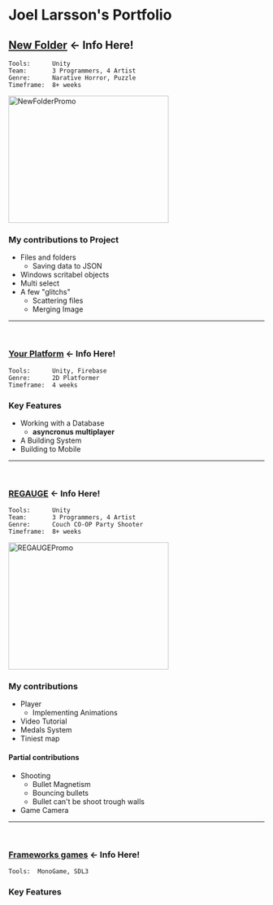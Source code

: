 # Joel Larsson's Portfolio

## [New Folder](New%20Folder) ← Info Here!
```
Tools:      Unity
Team:       3 Programmers, 4 Artist
Genre:      Narative Horror, Puzzle
Timeframe:  8+ weeks
```
<img width="315" height="250" alt="NewFolderPromo" src="https://github.com/user-attachments/assets/e82c16d4-e5d4-4f31-8f12-0284de3d3a09" /> <br/>
### My contributions to Project
- Files and folders
  - Saving data to JSON
- Windows scritabel objects
- Multi select
- A few "glitchs"
  - Scattering files
  - Merging Image

---
<br/>



### [Your Platform](Your%20Platform) ← Info Here!
```
Tools:      Unity, Firebase
Genre:      2D Platformer
Timeframe:  4 weeks
```
### Key Features
- Working with a Database
  - __asyncronus multiplayer__
- A Building System
- Building to Mobile
--- 
<br/>


### [REGAUGE](REGAUGE) ← Info Here!
```
Tools:      Unity
Team:       3 Programmers, 4 Artist
Genre:      Couch CO-OP Party Shooter
Timeframe:  8+ weeks
```
<img width="315" height="250" alt="REGAUGEPromo" src="https://github.com/user-attachments/assets/ab932493-7450-47e5-9689-0b76d2d2174d" />

### My contributions 
- Player
  - Implementing Animations
- Video Tutorial
- Medals System
- Tiniest map

#### Partial contributions
- Shooting
   - Bullet Magnetism
   - Bouncing bullets
   - Bullet can't be shoot trough walls
- Game Camera

--- 
<br/>

### [Frameworks games](Frameworks%20games) ← Info Here!
```
Tools:  MonoGame, SDL3
```
### Key Features
